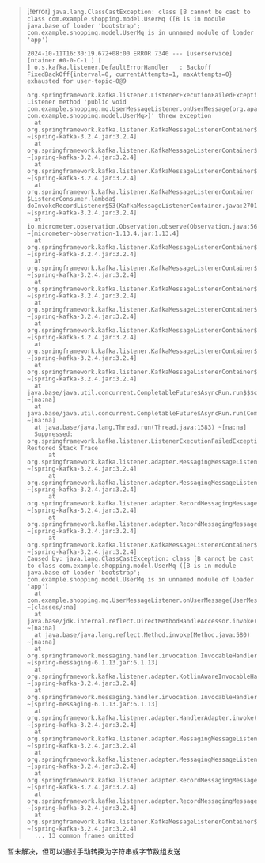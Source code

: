> [!error] `java.lang.ClassCastException: class [B cannot be cast to class com.example.shopping.model.UserMq ([B is in module java.base of loader 'bootstrap'; com.example.shopping.model.UserMq is in unnamed module of loader 'app')`
> ```
> 2024-10-11T16:30:19.672+08:00 ERROR 7340 --- [userservice] [ntainer #0-0-C-1 ] [                                                 ] o.s.kafka.listener.DefaultErrorHandler   : Backoff FixedBackOff{interval=0, currentAttempts=1, maxAttempts=0} exhausted for user-topic-0@9
> 
> org.springframework.kafka.listener.ListenerExecutionFailedException: Listener method 'public void com.example.shopping.mq.UserMessageListener.onUserMessage(org.apache.kafka.clients.consumer.ConsumerRecord<java.lang.String, com.example.shopping.model.UserMq>)' threw exception
> 	at org.springframework.kafka.listener.KafkaMessageListenerContainer$ListenerConsumer.decorateException(KafkaMessageListenerContainer.java:2869) ~[spring-kafka-3.2.4.jar:3.2.4]
> 	at org.springframework.kafka.listener.KafkaMessageListenerContainer$ListenerConsumer.doInvokeOnMessage(KafkaMessageListenerContainer.java:2814) ~[spring-kafka-3.2.4.jar:3.2.4]
> 	at org.springframework.kafka.listener.KafkaMessageListenerContainer$ListenerConsumer.invokeOnMessage(KafkaMessageListenerContainer.java:2778) ~[spring-kafka-3.2.4.jar:3.2.4]
> 	at org.springframework.kafka.listener.KafkaMessageListenerContainer $ListenerConsumer.lambda$ doInvokeRecordListener$53(KafkaMessageListenerContainer.java:2701) ~[spring-kafka-3.2.4.jar:3.2.4]
> 	at io.micrometer.observation.Observation.observe(Observation.java:565) ~[micrometer-observation-1.13.4.jar:1.13.4]
> 	at org.springframework.kafka.listener.KafkaMessageListenerContainer$ListenerConsumer.doInvokeRecordListener(KafkaMessageListenerContainer.java:2699) ~[spring-kafka-3.2.4.jar:3.2.4]
> 	at org.springframework.kafka.listener.KafkaMessageListenerContainer$ListenerConsumer.doInvokeWithRecords(KafkaMessageListenerContainer.java:2541) ~[spring-kafka-3.2.4.jar:3.2.4]
> 	at org.springframework.kafka.listener.KafkaMessageListenerContainer$ListenerConsumer.invokeRecordListener(KafkaMessageListenerContainer.java:2430) ~[spring-kafka-3.2.4.jar:3.2.4]
> 	at org.springframework.kafka.listener.KafkaMessageListenerContainer$ListenerConsumer.invokeListener(KafkaMessageListenerContainer.java:2085) ~[spring-kafka-3.2.4.jar:3.2.4]
> 	at org.springframework.kafka.listener.KafkaMessageListenerContainer$ListenerConsumer.invokeIfHaveRecords(KafkaMessageListenerContainer.java:1461) ~[spring-kafka-3.2.4.jar:3.2.4]
> 	at org.springframework.kafka.listener.KafkaMessageListenerContainer$ListenerConsumer.pollAndInvoke(KafkaMessageListenerContainer.java:1426) ~[spring-kafka-3.2.4.jar:3.2.4]
> 	at org.springframework.kafka.listener.KafkaMessageListenerContainer$ListenerConsumer.run(KafkaMessageListenerContainer.java:1296) ~[spring-kafka-3.2.4.jar:3.2.4]
> 	at java.base/java.util.concurrent.CompletableFuture$AsyncRun.run$$$capture(CompletableFuture.java:1804) ~[na:na]
> 	at java.base/java.util.concurrent.CompletableFuture$AsyncRun.run(CompletableFuture.java) ~[na:na]
> 	at java.base/java.lang.Thread.run(Thread.java:1583) ~[na:na]
> 	Suppressed: org.springframework.kafka.listener.ListenerExecutionFailedException: Restored Stack Trace
> 		at org.springframework.kafka.listener.adapter.MessagingMessageListenerAdapter.invokeHandler(MessagingMessageListenerAdapter.java:435) ~[spring-kafka-3.2.4.jar:3.2.4]
> 		at org.springframework.kafka.listener.adapter.MessagingMessageListenerAdapter.invoke(MessagingMessageListenerAdapter.java:384) ~[spring-kafka-3.2.4.jar:3.2.4]
> 		at org.springframework.kafka.listener.adapter.RecordMessagingMessageListenerAdapter.onMessage(RecordMessagingMessageListenerAdapter.java:85) ~[spring-kafka-3.2.4.jar:3.2.4]
> 		at org.springframework.kafka.listener.adapter.RecordMessagingMessageListenerAdapter.onMessage(RecordMessagingMessageListenerAdapter.java:50) ~[spring-kafka-3.2.4.jar:3.2.4]
> 		at org.springframework.kafka.listener.KafkaMessageListenerContainer$ListenerConsumer.doInvokeOnMessage(KafkaMessageListenerContainer.java:2800) ~[spring-kafka-3.2.4.jar:3.2.4]
> Caused by: java.lang.ClassCastException: class [B cannot be cast to class com.example.shopping.model.UserMq ([B is in module java.base of loader 'bootstrap'; com.example.shopping.model.UserMq is in unnamed module of loader 'app')
> 	at com.example.shopping.mq.UserMessageListener.onUserMessage(UserMessageListener.java:20) ~[classes/:na]
> 	at java.base/jdk.internal.reflect.DirectMethodHandleAccessor.invoke(DirectMethodHandleAccessor.java:103) ~[na:na]
> 	at java.base/java.lang.reflect.Method.invoke(Method.java:580) ~[na:na]
> 	at org.springframework.messaging.handler.invocation.InvocableHandlerMethod.doInvoke(InvocableHandlerMethod.java:169) ~[spring-messaging-6.1.13.jar:6.1.13]
> 	at org.springframework.kafka.listener.adapter.KotlinAwareInvocableHandlerMethod.doInvoke(KotlinAwareInvocableHandlerMethod.java:45) ~[spring-kafka-3.2.4.jar:3.2.4]
> 	at org.springframework.messaging.handler.invocation.InvocableHandlerMethod.invoke(InvocableHandlerMethod.java:119) ~[spring-messaging-6.1.13.jar:6.1.13]
> 	at org.springframework.kafka.listener.adapter.HandlerAdapter.invoke(HandlerAdapter.java:70) ~[spring-kafka-3.2.4.jar:3.2.4]
> 	at org.springframework.kafka.listener.adapter.MessagingMessageListenerAdapter.invokeHandler(MessagingMessageListenerAdapter.java:420) ~[spring-kafka-3.2.4.jar:3.2.4]
> 	at org.springframework.kafka.listener.adapter.MessagingMessageListenerAdapter.invoke(MessagingMessageListenerAdapter.java:384) ~[spring-kafka-3.2.4.jar:3.2.4]
> 	at org.springframework.kafka.listener.adapter.RecordMessagingMessageListenerAdapter.onMessage(RecordMessagingMessageListenerAdapter.java:85) ~[spring-kafka-3.2.4.jar:3.2.4]
> 	at org.springframework.kafka.listener.adapter.RecordMessagingMessageListenerAdapter.onMessage(RecordMessagingMessageListenerAdapter.java:50) ~[spring-kafka-3.2.4.jar:3.2.4]
> 	at org.springframework.kafka.listener.KafkaMessageListenerContainer$ListenerConsumer.doInvokeOnMessage(KafkaMessageListenerContainer.java:2800) ~[spring-kafka-3.2.4.jar:3.2.4]
> 	... 13 common frames omitted
> ```

暂未解决，但可以通过手动转换为字符串或字节数组发送

